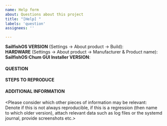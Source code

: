 ```yaml
---
name: Help form
about: Questions about this project
title: "[Help] "
labels: 'question'
assignees: ''

---
```


**SailfishOS VERSION** (Settings → About product → Build): 
<br />**HARDWARE** (Settings → About product → Manufacturer & Product name): 
<br />**SailfishOS:Chum GUI Installer VERSION**: 
<br />

#### QUESTION


#### STEPS TO REPRODUCE


#### ADDITIONAL INFORMATION

<Please consider which other pieces of information may be relevant: Denote if this is not always reproducible, if this is a regression (then name to which older version), attach relevant data such as log files or the systemd journal, provide screenshots etc.>
